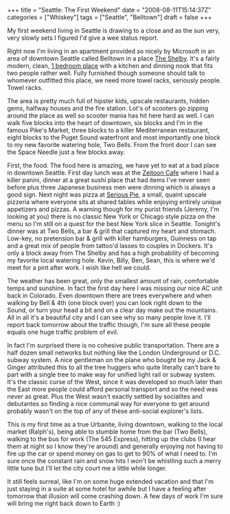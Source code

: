 +++
title = "Seattle: The First Weekend"
date = "2008-08-11T15:14:37Z"
categories = ["Whiskey"]
tags = ["Seattle", "Belltown"]
draft = false
+++

My first weekend living in Seattle is drawing to a close and as the sun very, very slowly sets I figured I'd give a wee status report.

Right now I'm living in an apartment provided so nicely by Microsoft in an area of downtown Seattle called Belltown in a place [The Shelby](http://maps.google.com/maps?f=q&hl=en&geocode=&q=2201+4th+Ave,+Seattle,+WA+98121&sll=37.0625,-95.677068&sspn=42.766543,58.447266&ie=UTF8&ll=47.614828,-122.34302&spn=0.008925,0.014269&z=16&iwloc=addr). It's a fairly modern, clean, [1 bedroom place](http://theshelby.com/melrose.html) with a kitchen and dinning nook that fits two people rather well. Fully furnished though someone should talk to whomever outfitted this place, we need more towel racks, seriously people. Towel racks.

The area is pretty much full of hipster kids, upscale restaurants, hidden gems, halfway houses and the fire station. Lot's of scooters go zipping around the place as well so scooter mania has hit here hard as well. I can walk five blocks into the heart of downtown, six blocks and I'm in the famous Pike's Market, three blocks to a killer Mediterranean restaurant, eight blocks to the Puget Sound waterfront and most importantly one block to my new favorite watering hole, Two Bells. From the front door I can see the Space Needle just a few blocks away.

First, the food. The food here is amazing, we have yet to eat at a bad place in downtown Seattle. First day lunch was at the [Zeitoon Cafe](http://www.zeitooncafe.com/) where I had a killer panini, dinner at a great sushi place that had items I've never seen before plus three Japanese business men were dinning which is always a good sign. Next night was pizza at [Serious Pie](http://www.tomdouglas.com/serious/index.html), a small, quaint upscale pizzeria where everyone sits at shared tables while enjoying entirely unique appetizers and pizzas. A warning though for my purist friends (Jeremy, I'm looking at you) there is no classic New York or Chicago style pizza on the menu so I'm still on a quest for the best New York slice in Seattle. Tonight's dinner was at Two Bells, a bar & grill that captured my heart and stomach. Low-key, no pretension bar & grill with killer hamburgers, Guinness on tap and a great mix of people from tattoo'd lasses to couples in Dockers. It's only a block away from The Shelby and has a high probability of becoming my favorite local watering hole. Kevin, Billy, Ben, Sean, this is where we'd meet for a pint after work. I wish like hell we could.

The weather has been great, only the smallest amount of rain, comfortable temps and sunshine. In fact the first day here I was missing our nice AC unit back in Colorado. Even downtown there are trees everywhere and when walking by Bell & 4th (one block over) you can look right down to the Sound, or turn your head a bit and on a clear day make out the mountains. All in all it's a beautiful city and I can see why so many people love it. I'll report back tomorrow about the traffic though, I'm sure all these people equals one huge traffic problem of evil.

In fact I'm surprised there is no cohesive public transportation. There are a half dozen small networks but nothing like the London Underground or D.C. subway system. A nice gentleman on the plane who bought be my Jack & Ginger attributed this to all the tree huggers who quite literally can't bare to part with a single tree to make way for unified light rail or subway system. It's the classic curse of the West, since it was developed so much later than the East more people could afford personal transport and so the need was never as great. Plus the West wasn't exactly settled by socialites and debutantes so finding a nice communal way for everyone to get around probably wasn't on the top of any of these anti-social explorer's lists.

This is my first time as a true Urbanite, living downtown, walking to the local market (Ralph's), being able to stumble home from the bar (Two Bells), walking to the bus for work (The 545 Express), hitting up the clubs (I hear them at night so I know they're around) and generally enjoying not having to fire up the car or spend money on gas to get to 90% of what I need to. I'm sure once the constant rain and snow hits I won't be whistling such a merry little tune but I'll let the city court me a little while longer.

It still feels surreal, like I'm on some huge extended vacation and that I'm just staying in a suite at some hotel for awhile but I have a feeling after tomorrow that illusion will come crashing down. A few days of work I'm sure will bring me right back down to Earth :)

